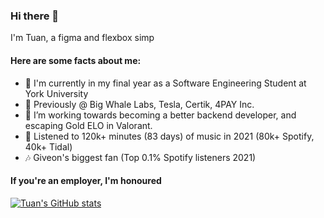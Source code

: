 ### Hi there 👋

I'm Tuan, a figma and flexbox simp 

#### Here are some facts about me:
- 🔭 I'm currently in my final year as a Software Engineering Student at York University
- 🚗 Previously @ Big Whale Labs, Tesla, Certik, 4PAY Inc.
- 🌱 I’m working towards becoming a better backend developer, and escaping Gold ELO in Valorant.
- 🎸 Listened to 120k+ minutes (83 days) of music in 2021 (80k+ Spotify, 40k+ Tidal)
- 🎶 Giveon's biggest fan (Top 0.1% Spotify listeners 2021)

#### If you're an employer, I'm honoured

[![Tuan's GitHub stats](https://github-readme-stats.vercel.app/api?username=tuansydau)](https://github.com/anuraghazra/github-readme-stats)
